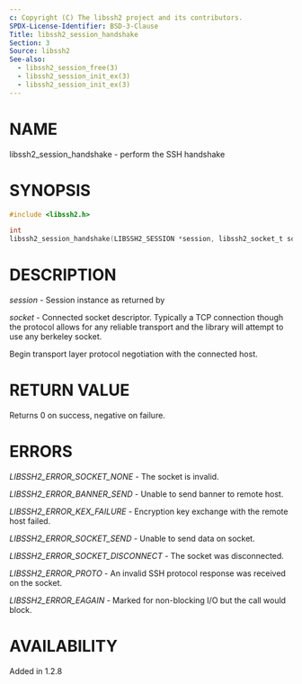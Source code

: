 ```yaml
---
c: Copyright (C) The libssh2 project and its contributors.
SPDX-License-Identifier: BSD-3-Clause
Title: libssh2_session_handshake
Section: 3
Source: libssh2
See-also:
  - libssh2_session_free(3)
  - libssh2_session_init_ex(3)
  - libssh2_session_init_ex(3)
---
```


# NAME

libssh2_session_handshake - perform the SSH handshake

# SYNOPSIS

~~~c
#include <libssh2.h>

int
libssh2_session_handshake(LIBSSH2_SESSION *session, libssh2_socket_t socket);
~~~

# DESCRIPTION

*session* - Session instance as returned by

*socket* - Connected socket descriptor. Typically a TCP connection
though the protocol allows for any reliable transport and the library will
attempt to use any berkeley socket.

Begin transport layer protocol negotiation with the connected host.

# RETURN VALUE

Returns 0 on success, negative on failure.

# ERRORS

*LIBSSH2_ERROR_SOCKET_NONE* - The socket is invalid.

*LIBSSH2_ERROR_BANNER_SEND* - Unable to send banner to remote host.

*LIBSSH2_ERROR_KEX_FAILURE* - Encryption key exchange with the remote
host failed.

*LIBSSH2_ERROR_SOCKET_SEND* - Unable to send data on socket.

*LIBSSH2_ERROR_SOCKET_DISCONNECT* - The socket was disconnected.

*LIBSSH2_ERROR_PROTO* - An invalid SSH protocol response was received on
the socket.

*LIBSSH2_ERROR_EAGAIN* - Marked for non-blocking I/O but the call would block.

# AVAILABILITY

Added in 1.2.8
